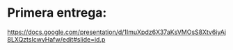 # Primera entrega:

https://docs.google.com/presentation/d/1ImuXpdz6X37aKsVMOsS8Xtv6iyAj8LXQztsIcwvHafw/edit#slide=id.p

